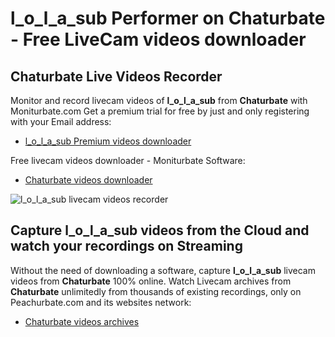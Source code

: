 # l_o_l_a_sub Performer on Chaturbate - Free LiveCam videos downloader

## Chaturbate Live Videos Recorder

Monitor and record livecam videos of **l_o_l_a_sub** from **Chaturbate** with Moniturbate.com
Get a premium trial for free by just and only registering with your Email address:
* [l_o_l_a_sub Premium videos downloader](https://moniturbate.com/request-demo-licence-key.html)

Free livecam videos downloader - Moniturbate Software:
* [Chaturbate videos downloader](https://moniturbate.com/moniturbate-download-software.html)

![l_o_l_a_sub livecam videos recorder](https://peachurnet.com/templates/moniturbate-software.png)


## Capture l_o_l_a_sub videos from the Cloud and watch your recordings on Streaming

Without the need of downloading a software, capture **l_o_l_a_sub** livecam videos from **Chaturbate** 100% online.
Watch Livecam archives from **Chaturbate** unlimitedly from thousands of existing recordings, only on Peachurbate.com and its websites network:
* [Chaturbate videos archives](https://peachurnet.com/)